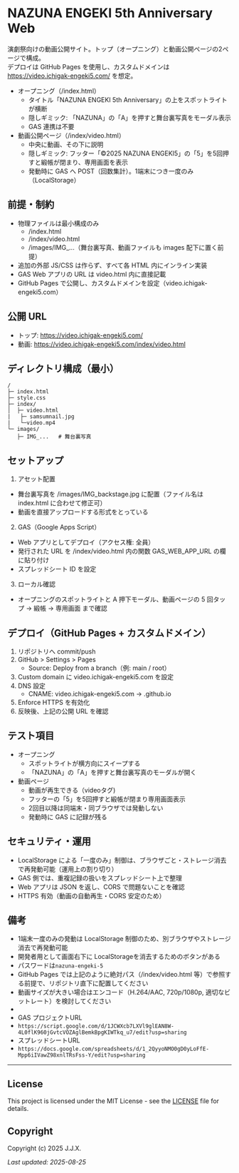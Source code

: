 # NAZUNA ENGEKI 5th Anniversary Web

演劇祭向けの動画公開サイト。トップ（オープニング）と動画公開ページの2ページで構成。  
デプロイは GitHub Pages を使用し、カスタムドメインは https://video.ichigak-engeki5.com/ を想定。

- オープニング（/index.html）
  - タイトル「NAZUNA ENGEKI 5th Anniversary」の上をスポットライトが横断
  - 隠しギミック: 「NAZUNA」の「A」を押すと舞台裏写真をモーダル表示
  - GAS 連携は不要
- 動画公開ページ（/index/video.html）
  - 中央に動画、その下に説明
  - 隠しギミック: フッター「©2025 NAZUNA ENGEKI5」の「5」を5回押すと緞帳が閉まり、専用画面を表示
  - 発動時に GAS へ POST（回数集計）。1端末につき一度のみ（LocalStorage）

## 前提・制約

- 物理ファイルは最小構成のみ
  - /index.html
  - /index/video.html
  - /images/IMG_...（舞台裏写真、動画ファイルも images 配下に置く前提）
- 追加の外部 JS/CSS は作らず、すべて各 HTML 内にインライン実装
- GAS Web アプリの URL は video.html 内に直接記載
- GitHub Pages で公開し、カスタムドメインを設定（video.ichigak-engeki5.com）

## 公開 URL

- トップ: https://video.ichigak-engeki5.com/
- 動画: https://video.ichigak-engeki5.com/index/video.html

## ディレクトリ構成（最小）

```
/
├─ index.html
├─ style.css
├─ index/
│  ├─ video.html
|   ├─ samsumnail.jpg
|   └─video.mp4
└─ images/
   ├─ IMG_...   # 舞台裏写真
```

## セットアップ

1) アセット配置
- 舞台裏写真を /images/IMG_backstage.jpg に配置（ファイル名は index.html に合わせて修正可）
- 動画を直接アップロードする形式をとっている

2) GAS（Google Apps Script）
- Web アプリとしてデプロイ（アクセス権: 全員）
- 発行された URL を /index/video.html 内の関数 GAS_WEB_APP_URL の欄に貼り付け
- スプレッドシート ID を設定

3) ローカル確認
- オープニングのスポットライトと A 押下モーダル、動画ページの 5 回タップ → 緞帳 → 専用画面 まで確認

## デプロイ（GitHub Pages + カスタムドメイン）

1) リポジトリへ commit/push  
2) GitHub > Settings > Pages  
   - Source: Deploy from a branch（例: main / root）  
3) Custom domain に video.ichigak-engeki5.com を設定  
4) DNS 設定  
   - CNAME: video.ichigak-engeki5.com → <username>.github.io  
5) Enforce HTTPS を有効化  
6) 反映後、上記の公開 URL を確認

## テスト項目

- オープニング
  - スポットライトが横方向にスイープする
  - 「NAZUNA」の「A」を押すと舞台裏写真のモーダルが開く
- 動画ページ
  - 動画が再生できる（videoタグ)
  - フッターの「5」を5回押すと緞帳が閉まり専用画面表示
  - 2回目以降は同端末・同ブラウザでは発動しない
  - 発動時に GAS に記録が残る

## セキュリティ・運用

- LocalStorage による「一度のみ」制御は、ブラウザごと・ストレージ消去で再発動可能（運用上の割り切り）
- GAS 側では、重複記録の扱いをスプレッドシート上で整理
- Web アプリは JSON を返し、CORS で問題ないことを確認
- HTTPS 有効（動画の自動再生・CORS 安定のため）


## 備考

- 1端末一度のみの発動は LocalStorage 制御のため、別ブラウザやストレージ消去で再発動可能
- 開発者用として画面右下に LocalStorageを消去するためのボタンがある
- パスワードは`nazuna-engeki-5`
- GitHub Pages では上記のように絶対パス（/index/video.html 等）で参照する前提で、リポジトリ直下に配置してください
- 動画サイズが大きい場合はエンコード（H.264/AAC, 720p/1080p, 適切なビットレート）を検討してください
- 
- GAS プロジェクトURL
- `https://script.google.com/d/1JCWXcb7LXVl9glEAN8W-4L0flK960jGvtcVOZAglBemkBpgKIWTkq_u7/edit?usp=sharing`
- スプレッドシートURL
- `https://docs.google.com/spreadsheets/d/1_2QyyoNMO0gD0yLoFfE-Mpp6iIVawZ98xnlTRsFss-Y/edit?usp=sharing`

---

## License

This project is licensed under the MIT License - see the [LICENSE](https://raw.githubusercontent.com/J105588/video-nazuna/refs/heads/main/LICENSE) file for details.

## Copyright

Copyright (c) 2025 J.J.X.

*Last updated: 2025-08-25*
